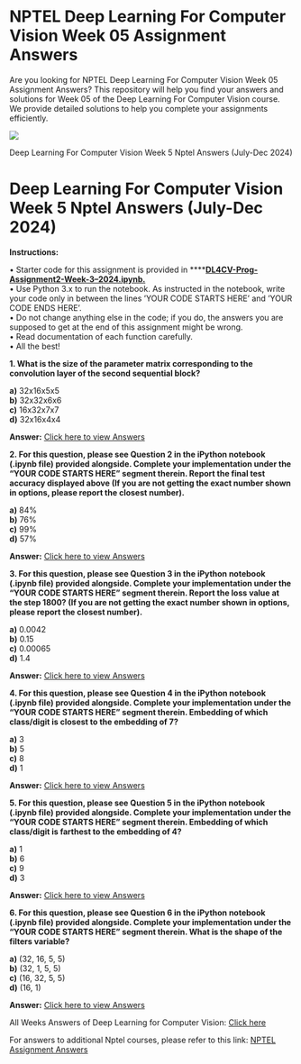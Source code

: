 # NPTEL Deep Learning For Computer Vision Week 05 Assignment Answers

Are you looking for NPTEL Deep Learning For Computer Vision Week 05 Assignment Answers? This repository will help you find your answers and solutions for Week 05 of the Deep Learning For Computer Vision course. We provide detailed solutions to help you complete your assignments efficiently.


![](https://miro.medium.com/v2/resize:fit:875/1*lUKfRvMaBl0371uEs39Qlg.jpeg)

Deep Learning For Computer Vision Week 5 Nptel Answers (July-Dec 2024)


# Deep Learning For Computer Vision Week 5 Nptel Answers (July-Dec 2024)

**Instructions:**

• Starter code for this assignment is provided in ****[**DL4CV-Prog-Assignment2-Week-3–2024.ipynb.**](https://drive.google.com/file/d/11JXLp36kl3HknjYWLcTIXIkiRA7cFCCa/view?usp=sharing)\
• Use Python 3.x to run the notebook. As instructed in the notebook, write your code only in between the lines ’YOUR CODE STARTS HERE’ and ’YOUR CODE ENDS HERE’.\
• Do not change anything else in the code; if you do, the answers you are supposed to get at the end of this assignment might be wrong.\
• Read documentation of each function carefully.\
• All the best!

**1. What is the size of the parameter matrix corresponding to the convolution layer of the second sequential block?**

**a)** 32x16x5x5\
**b)** 32x32x6x6\
**c)** 16x32x7x7\
**d)** 32x16x4x4

**Answer:** [Click here to view Answers](https://progiez.com/deep-learning-for-computer-vision-week-5-nptel-answers)

**2. For this question, please see Question 2 in the iPython notebook (.ipynb file) provided alongside. Complete your implementation under the “YOUR CODE STARTS HERE” segment therein. Report the final test accuracy displayed above (If you are not getting the exact number shown in options, please report the closest number).**

**a)** 84%\
**b)** 76%\
**c)** 99%\
**d)** 57%

**Answer:** [Click here to view Answers](https://progiez.com/deep-learning-for-computer-vision-week-5-nptel-answers)

**3. For this question, please see Question 3 in the iPython notebook (.ipynb file) provided alongside. Complete your implementation under the “YOUR CODE STARTS HERE” segment therein. Report the loss value at the step 1800? (If you are not getting the exact number shown in options, please report the closest number).**

**a)** 0.0042\
**b)** 0.15\
**c)** 0.00065\
**d)** 1.4

**Answer:** [Click here to view Answers](https://progiez.com/deep-learning-for-computer-vision-week-5-nptel-answers)

**4. For this question, please see Question 4 in the iPython notebook (.ipynb file) provided alongside. Complete your implementation under the “YOUR CODE STARTS HERE” segment therein. Embedding of which class/digit is closest to the embedding of 7?**

**a)** 3\
**b)** 5\
**c)** 8\
**d)** 1

**Answer:** [Click here to view Answers](https://progiez.com/deep-learning-for-computer-vision-week-5-nptel-answers)

**5. For this question, please see Question 5 in the iPython notebook (.ipynb file) provided alongside. Complete your implementation under the “YOUR CODE STARTS HERE” segment therein. Embedding of which class/digit is farthest to the embedding of 4?**

**a)** 1\
**b)** 6\
**c)** 9\
**d)** 3

**Answer:** [Click here to view Answers](https://progiez.com/deep-learning-for-computer-vision-week-5-nptel-answers)

**6. For this question, please see Question 6 in the iPython notebook (.ipynb file) provided alongside. Complete your implementation under the “YOUR CODE STARTS HERE” segment therein. What is the shape of the filters variable?**

**a)** (32, 16, 5, 5)\
**b)** (32, 1, 5, 5)\
**c)** (16, 32, 5, 5)\
**d)** (16, 1)

**Answer:** [Click here to view Answers](https://progiez.com/deep-learning-for-computer-vision-week-5-nptel-answers)

All Weeks Answers of Deep Learning for Computer Vision: [Click here](https://progiez.com/nptel-assignment-answers/digital-circuits)

For answers to additional Nptel courses, please refer to this link: [NPTEL Assignment Answers](https://progiez.com/nptel-assignment-answers)
